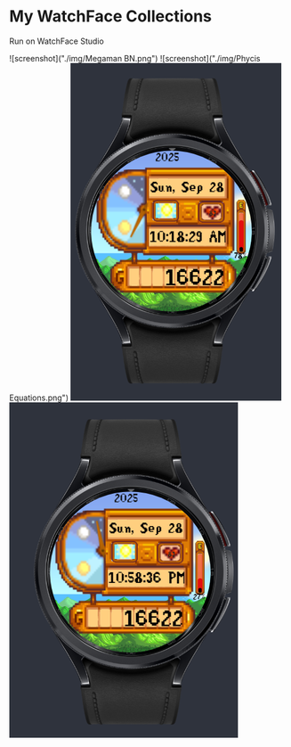 # My WatchFace Collections

Run on WatchFace Studio

![screenshot]("./img/Megaman BN.png")
![screenshot]("./img/Phycis Equations.png")
![screenshot](./img/SV_am.png)
![screenshot](./img/SV_pm.png)
